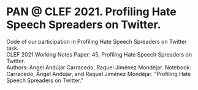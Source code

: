 # PAN @ CLEF 2021. Profiling Hate Speech Spreaders on Twitter.
Code of our participation in Profiling Hate Speech Spreaders on Twitter task.\
CLEF 2021 Working Notes Paper: 45, Profiling Hate Speech Spreaders on Twitter.\
Authors: Àngel Andújar Carracedo, Raquel Jiménez Mondéjar.
Notebook:
Carracedo, Àngel Andújar, and Raquel Jiménez Mondéjar. "Profiling Hate Speech Spreaders on Twitter."

